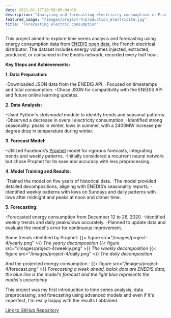 ```yaml
---
date: 2021-01-17T10:58:08-04:00
description: "Analyzing and forecasting electricity consumption in France"
featured_image: "/images/project-4/production_electricite.jpg"
title: "Forecasting electric consumption"
---
```

This project aimed to explore time series analysis and forecasting using energy consumption data from [ENEDIS open data](https://data.enedis.fr/pages/accueil/?id=init), the French electrical distributor. The dataset includes energy volumes injected, extracted, produced, or consumed in the Enedis network, recorded every half hour.

**Key Steps and Achievements:**

**1. Data Preparation:**

-Downloaded JSON data from the ENEDIS API.
-Focused on timestamps and total consumption.
-Chose JSON for compatibility with the ENEDIS API and future online learning updates.

**2. Data Analysis:**

-Used Python's *statsmodel* module to identify trends and seasonal patterns.
-Observed a decrease in overall electricity consumption.
-Identified strong seasonality: peaks in winter, lows in summer, with a 2400MW increase per degree drop in temperature during winter.

**3. Forecast Model:**

-Utilized Facebook’s [Prophet](https://facebook.github.io/prophet/) model for rigorous forecasts, integrating trends and weekly patterns.
-Initially considered a recurrent neural network but chose Prophet for its ease and accuracy with less preprocessing.

**4. Model Training and Results:**

-Trained the model on five years of historical data.
-The model provided detailed decompositions, aligning with ENEDIS’s seasonality reports.
-Identified weekly patterns with lows on Sundays and daily patterns with lows after midnight and peaks at noon and dinner time.

**5. Forecasting:**

-Forecasted energy consumption from December 12 to 26, 2020.
-Identified weekly trends and daily peaks/lows accurately.
-Planned to update data and evaluate the model's error for continuous improvement.

Some trends identified by Prophet:
{{< figure src="/images/project-4/yearly.png" >}}
*The yearly decomposition*
{{< figure src="/images/project-4/weekly.png" >}}
*The weekly decomposition*
{{< figure src="/images/project-4/daily.png" >}}
*The daily decomposition*  

And the projected energy consumption :
{{< figure src="/images/project-4/forecast.png" >}}
*Forecasting a week ahead, balck dots are ENEDIS data, the blue line is the model's forecast and the light blue represents the model's uncertainty*   

This project was my first introduction to time series analysis, data preprocessing, and forecasting using advanced models and even if it's imperfect, I'm really happy with the results I obtained.

[Link to GitHub Repository](https://github.com/guillaumepaviot/energy-forecast)